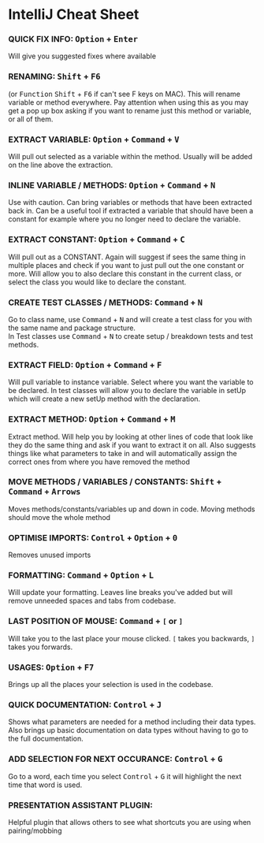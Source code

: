 # IntelliJ Cheat Sheet

### QUICK FIX INFO: <kbd>Option</kbd> + <kbd>Enter</kbd>

Will give you suggested fixes where available

### RENAMING: <kbd>Shift</kbd> + <kbd>F6</kbd>

(or <kbd>Function</kbd> <kbd>Shift</kbd> + <kbd>F6</kbd> if can't see F keys on MAC). This will rename variable or
method everywhere. Pay attention when using this as you may get a pop up box asking if you want to rename just this
method or variable, or all of them.

### EXTRACT VARIABLE: <kbd>Option</kbd> + <kbd>Command</kbd> + <kbd>V</kbd>

Will pull out selected as a variable within the method. Usually will be added on the line above the extraction.

### INLINE VARIABLE / METHODS: <kbd>Option</kbd> + <kbd>Command</kbd> + <kbd>N</kbd>

Use with caution. Can bring variables or methods that have been extracted back in. Can be a useful tool if extracted a
variable that should have been a constant for example where you no longer need to declare the variable.

### EXTRACT CONSTANT: <kbd>Option</kbd> + <kbd>Command</kbd> + <kbd>C</kbd>

Will pull out as a CONSTANT. Again will suggest if sees the same thing in multiple places and check if you want to just
pull out the one constant or more. Will allow you to also declare this constant in the current class, or select the
class you would like to declare the constant.

### CREATE TEST CLASSES / METHODS: <kbd>Command</kbd> + <kbd>N</kbd>

Go to class name, use  <kbd>Command</kbd> + <kbd>N</kbd> and will create a test class for you with the same name and
package structure.  
In Test classes use <kbd>Command</kbd> + <kbd>N</kbd> to create setup / breakdown tests and test methods.

### EXTRACT FIELD: <kbd>Option</kbd> + <kbd>Command</kbd> + <kbd>F</kbd>

Will pull variable to instance variable. Select where you want the variable to be declared. In test classes will allow
you to declare the variable in setUp which will create a new setUp method with the declaration.

### EXTRACT METHOD: <kbd>Option</kbd> + <kbd>Command</kbd> + <kbd>M</kbd>

Extract method. Will help you by looking at other lines of code that look like they do the same thing and ask if you
want to extract it on all. Also suggests things like what parameters to take in and will automatically assign the
correct ones from where you have removed the method

### MOVE METHODS / VARIABLES / CONSTANTS: <kbd>Shift</kbd> + <kbd>Command</kbd> + <kbd>Arrows</kbd>

Moves methods/constants/variables up and down in code. Moving methods should move the whole method

### OPTIMISE IMPORTS: <kbd>Control</kbd> + <kbd>Option</kbd> + <kbd>0</kbd>

Removes unused imports

### FORMATTING: <kbd>Command</kbd> + <kbd>Option</kbd> + <kbd>L</kbd>

Will update your formatting. Leaves line breaks you've added but will remove unneeded spaces and tabs from codebase.

### LAST POSITION OF MOUSE: <kbd>Command</kbd> + <kbd>`[`</kbd> or <kbd>`]`</kbd>

Will take you to the last place your mouse clicked.  <kbd>`[`</kbd> takes you backwards, <kbd>`]`</kbd> takes you
forwards.

### USAGES: <kbd>Option</kbd> + <kbd>F7</kbd>

Brings up all the places your selection is used in the codebase.

### QUICK DOCUMENTATION: <kbd>Control</kbd> + <kbd>J</kbd>

Shows what parameters are needed for a method including their data types. Also brings up basic documentation on data
types without having to go to the full documentation.

### ADD SELECTION FOR NEXT OCCURANCE: <kbd>Control</kbd> + <kbd>G</kbd>

Go to a word, each time you select <kbd>Control</kbd> + <kbd>G</kbd> it will highlight the next time that word is used.

### PRESENTATION ASSISTANT PLUGIN:

Helpful plugin that allows others to see what shortcuts you are using when pairing/mobbing


